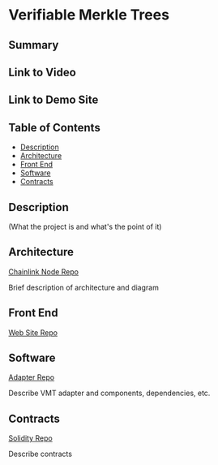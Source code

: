 # Verifiable Merkle Trees

## Summary

## Link to Video

## Link to Demo Site

## Table of Contents

- [Description](#description)
- [Architecture](#architecture)
- [Front End](#front-end)
- [Software](#software)
- [Contracts](#contracts)

## Description 

(What the project is and what's the point of it)

## Architecture

[Chainlink Node Repo](https://github.com/vmtree/chainlink-node)

Brief description of architecture and diagram

## Front End

[Web Site Repo](https://github.com/vmtree/vmt-web)

## Software

[Adapter Repo](https://github.com/vmtree/adapter)

Describe VMT adapter and components, dependencies, etc. 

## Contracts

[Solidity Repo](https://github.com/vmtree/solidity)

Describe contracts
